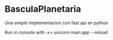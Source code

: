 # BasculaPlanetaria
Una simple implementacion con fast api en python 

Run in console with ->> uvicorn main:app --reload
